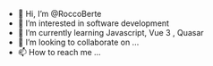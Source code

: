 - 👋 Hi, I’m @RoccoBerte
- 👀 I’m interested in software development
- 🌱 I’m currently learning Javascript, Vue 3 , Quasar
- 💞️ I’m looking to collaborate on ...
- 📫 How to reach me ...

<!---
RoccoBerte/RoccoBerte is a ✨ special ✨ repository because its `README.md` (this file) appears on your GitHub profile.
You can click the Preview link to take a look at your changes.
--->

